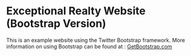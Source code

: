 # Exceptional Realty Website (Bootstrap Version)

This is an example website using the Twitter Bootstrap framework.
More information on using Bootstrap can be found at : [GetBootstrap.com](http://getbootstrap.com)
